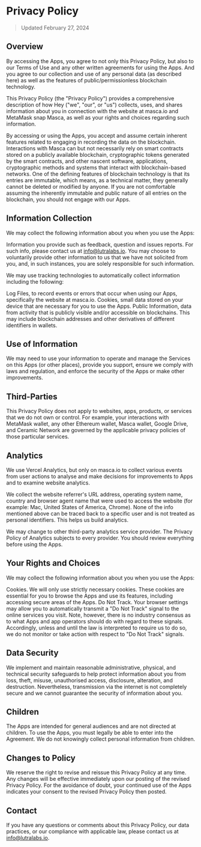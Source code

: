 # Privacy Policy
> Updated February 27, 2024

## Overview
By accessing the Apps, you agree to not only this Privacy Policy, but also to our Terms of Use and any other written agreements for using the Apps. And you agree to our collection and use of any personal data (as described here) as well as the features of public/permissionless blockchain technology.

This Privacy Policy (the "Privacy Policy") provides a comprehensive description of how Hey ("we", "our", or "us") collects, uses, and shares information about you in connection with the website at masca.io and MetaMask snap Masca, as well as your rights and choices regarding such information.

By accessing or using the Apps, you accept and assume certain inherent features related to engaging in recording the data on the blockchain. Interactions with Masca can but not necessarily rely on smart contracts stored on a publicly available blockchain, cryptographic tokens generated by the smart contracts, and other nascent software, applications, cryptographic methods and systems that interact with blockchain-based networks. One of the defining features of blockchain technology is that its entries are immutable, which means, as a technical matter, they generally cannot be deleted or modified by anyone. If you are not comfortable assuming the inherently immutable and public nature of all entries on the blockchain, you should not engage with our Apps.

## Information Collection
We may collect the following information about you when you use the Apps:

Information you provide such as feedback, question and issues reports. For such info, please contact us at info@lutralabs.io. You may choose to voluntarily provide other information to us that we have not solicited from you, and, in such instances, you are solely responsible for such information.

We may use tracking technologies to automatically collect information including the following:

Log Files, to record events or errors that occur when using our Apps, specifically the website at masca.io.
Cookies, small data stored on your device that are necessary for you to use the Apps.
Public Information, data from activity that is publicly visible and/or accessible on blockchains. This may include blockchain addresses and other derivatives of different identifiers in wallets.

## Use of Information
We may need to use your information to operate and manage the Services on this Apps (or other places), provide you support, ensure we comply with laws and regulation, and enforce the security of the Apps or make other improvements.

## Third-Parties
This Privacy Policy does not apply to websites, apps, products, or services that we do not own or control. For example, your interactions with MetaMask wallet, any other Ethereum wallet, Masca wallet, Google Drive, and Ceramic Network are governed by the applicable privacy policies of those particular services.

##  Analytics
We use Vercel Analytics, but only on masca.io to collect various events from user actions to analyse and make decisions for improvements to Apps and to examine website analytics.

We collect the website referrer's URL address, operating system name, country and browser agent name that were used to access the website (for example: Mac, United States of America, Chrome). None of the info mentioned above can be traced back to a specific user and is not treated as personal identifiers. This helps us build analytics.

We may change to other third-party analytics service provider. The Privacy Policy of Analytics subjects to every provider. You should review everything before using the Apps.

## Your Rights and Choices
We may collect the following information about you when you use the Apps:

Cookies. We will only use strictly necessary cookies. These cookies are essential for you to browse the Apps and use its features, including accessing secure areas of the Apps.
Do Not Track. Your browser settings may allow you to automatically transmit a "Do Not Track" signal to the online services you visit. Note, however, there is no industry consensus as to what Apps and app operators should do with regard to these signals. Accordingly, unless and until the law is interpreted to require us to do so, we do not monitor or take action with respect to "Do Not Track" signals.

## Data Security
We implement and maintain reasonable administrative, physical, and technical security safeguards to help protect information about you from loss, theft, misuse, unauthorised access, disclosure, alteration, and destruction. Nevertheless, transmission via the internet is not completely secure and we cannot guarantee the security of information about you.

## Children
The Apps are intended for general audiences and are not directed at children. To use the Apps, you must legally be able to enter into the Agreement. We do not knowingly collect personal information from children.

## Changes to Policy
We reserve the right to revise and reissue this Privacy Policy at any time. Any changes will be effective immediately upon our posting of the revised Privacy Policy. For the avoidance of doubt, your continued use of the Apps indicates your consent to the revised Privacy Policy then posted.

## Contact
If you have any questions or comments about this Privacy Policy, our data practices, or our compliance with applicable law, please contact us at info@lutralabs.io.
